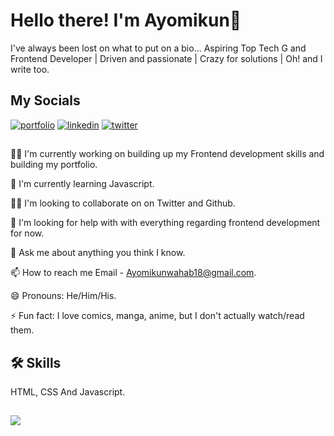 
# Hello there! I'm Ayomikun👋

I've always been lost on what to put on a bio... Aspiring Top Tech G and Frontend Developer | Driven and passionate | Crazy for solutions | Oh! and I write too.
## My Socials
[![portfolio](https://img.shields.io/badge/my_portfolio-000?style=for-the-badge&logo=ko-fi&logoColor=white)](https://https://app.netlify.com/teams/mkzay/sites/)
[![linkedin](https://img.shields.io/badge/linkedin-0A66C2?style=for-the-badge&logo=linkedin&logoColor=white)](https://www.linkedin.com/in/ayomikun-wahab-jimoh-585bb5221/)
[![twitter](https://img.shields.io/badge/twitter-1DA1F2?style=for-the-badge&logo=twitter&logoColor=white)](https://twitter.com/Mkzay_)
## 
👩‍💻 I'm currently working on building up my Frontend development skills and building my portfolio.

🧠 I'm currently learning Javascript.

👯‍♀️ I'm looking to collaborate on on Twitter and Github.

🤔 I'm looking for help with with everything regarding frontend development for now.

💬 Ask me about anything you think I know.

📫 How to reach me Email - Ayomikunwahab18@gmail.com.

😄 Pronouns: He/Him/His.

⚡️ Fun fact: I love comics, manga, anime, but I don't actually watch/read them.
## 🛠 Skills
HTML, CSS And Javascript.


## 
<img src="https://github-readme-stats.vercel.app/api?username=Mkzay&show_icons=true&theme=great-gatsby"/>
